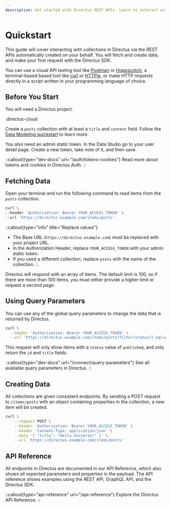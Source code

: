 ```yaml
---
description: Get started with Directus REST APIs. Learn to interact with collections, fetch, and create data. Follow this quickstart guide to begin building with Directus.
---
```


# Quickstart

This guide will cover interacting with collections in Directus via the REST APIs automatically created on your behalf. You will fetch and create data, and make your first request with the Directus SDK.

You can use a visual API testing tool like [Postman](https://www.postman.com/) or [Hoppscotch](https://hoppscotch.io/), a terminal-based based tool like [curl](https://curl.se/) or [HTTPie](https://httpie.io/cli), or make HTTP requests directly in a script written in your programming language of choice.

## Before You Start

You will need a Directus project.

:directus-cloud

Create a `posts` collection with at least a `title` and `content` field. Follow the [Data Modeling quickstart](/data-modeling/quickstart) to learn more.

You also need an admin static token. In the Data Studio go to your user detail page. Create a new token, take note of it, and then save.

::callout{type="dev-docs" url="/auth/tokens-cookies"}
Read more about tokens and cookies in Directus Auth.
::

## Fetching Data

Open your terminal and run the following command to read items from the `posts` collection.

```bash [Terminal]
curl \
--header 'Authorization: Bearer YOUR_ACCESS_TOKEN' \
--url 'https://directus.example.com/items/posts'
```

::callout{type="info" title="Replace values"}
- The Base URL (`https://directus.example.com`) must be replaced with your project URL.
- In the Authorization Header, replace `YOUR_ACCESS_TOKEN` with your admin static token.
- If you used a different collection, replace `posts` with the name of the collection.
::

Directus will respond with an array of items. The default limit is 100, so if there are more than 100 items, you must either provide a higher limit or request a second page.

## Using Query Parameters

You can use any of the global query parameters to change the data that is returned by Directus.

```bash [Terminal]
curl \
  --header 'Authorization: Bearer YOUR_ACCESS_TOKEN' \
  --url 'https://directus.example.com/items/posts?filter[status][_eq]=published&fields=id,title'
```

This request will only show items with a `status` value of `published`, and only return the `id` and `title` fields.

::callout{type="dev-docs" url="/connect/query-parameters"}
See all available query parameters in Directus.
::

## Creating Data

All collections are given consistent endpoints. By sending a POST request to `/items/posts` with an object containing properties in the collection, a new item will be created.

```bash [Terminal]
curl \
	--request POST \
	--header 'Authorization: Bearer YOUR_ACCESS_TOKEN' \
	--header 'Content-Type: application/json' \
	--data '{ "title": "Hello Universe!" }' \
  	--url 'https://directus.example.com/items/posts'
```

## API Reference

All endpoints in Directus are documented in our API Reference, which also shows all expected parameters and properties in the payload. The API reference shows examples using the REST API, GraphQL API, and the Directus SDK.

::callout{type="api-reference" url="/api-reference"}
Explore the Directus API Reference.
::
